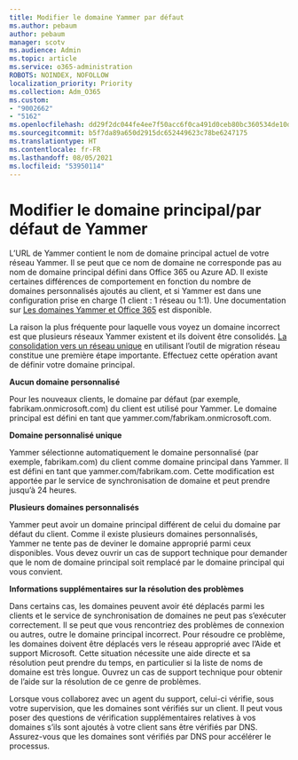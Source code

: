 ```yaml
---
title: Modifier le domaine Yammer par défaut
ms.author: pebaum
author: pebaum
manager: scotv
ms.audience: Admin
ms.topic: article
ms.service: o365-administration
ROBOTS: NOINDEX, NOFOLLOW
localization_priority: Priority
ms.collection: Adm_O365
ms.custom:
- "9002662"
- "5162"
ms.openlocfilehash: dd29f2dc044fe4ee7f50acc6f0ca491d0ceb80bc360534de10d4010230614f80
ms.sourcegitcommit: b5f7da89a650d2915dc652449623c78be6247175
ms.translationtype: HT
ms.contentlocale: fr-FR
ms.lasthandoff: 08/05/2021
ms.locfileid: "53950114"
---
```

# <a name="changing-the-defaultprimary-yammer-domain"></a>Modifier le domaine principal/par défaut de Yammer

L’URL de Yammer contient le nom de domaine principal actuel de votre réseau Yammer. Il se peut que ce nom de domaine ne corresponde pas au nom de domaine principal défini dans Office 365 ou Azure AD. Il existe certaines différences de comportement en fonction du nombre de domaines personnalisés ajoutés au client, et si Yammer est dans une configuration prise en charge (1 client : 1 réseau ou 1:1). Une documentation sur [Les domaines Yammer et Office 365](https://docs.microsoft.com/yammer/configure-your-yammer-network/manage-yammer-domains) est disponible.

La raison la plus fréquente pour laquelle vous voyez un domaine incorrect est que plusieurs réseaux Yammer existent et ils doivent être consolidés. [La consolidation vers un réseau unique](https://docs.microsoft.com/yammer/configure-your-yammer-network/consolidate-multiple-yammer-networks) en utilisant l’outil de migration réseau constitue une première étape importante. Effectuez cette opération avant de définir votre domaine principal.

**Aucun domaine personnalisé**

Pour les nouveaux clients, le domaine par défaut (par exemple, fabrikam.onmicrosoft.com) du client est utilisé pour Yammer. Le domaine principal est défini en tant que yammer.com/fabrikam.onmicrosoft.com.

**Domaine personnalisé unique**

Yammer sélectionne automatiquement le domaine personnalisé (par exemple, fabrikam.com) du client comme domaine principal dans Yammer. Il est défini en tant que yammer.com/fabrikam.com. Cette modification est apportée par le service de synchronisation de domaine et peut prendre jusqu’à 24 heures.

**Plusieurs domaines personnalisés**

Yammer peut avoir un domaine principal différent de celui du domaine par défaut du client. Comme il existe plusieurs domaines personnalisés, Yammer ne tente pas de deviner le domaine approprié parmi ceux disponibles. Vous devez ouvrir un cas de support technique pour demander que le nom de domaine principal soit remplacé par le domaine principal qui vous convient.

**Informations supplémentaires sur la résolution des problèmes**

Dans certains cas, les domaines peuvent avoir été déplacés parmi les clients et le service de synchronisation de domaines ne peut pas s’exécuter correctement. Il se peut que vous rencontriez des problèmes de connexion ou autres, outre le domaine principal incorrect. Pour résoudre ce problème, les domaines doivent être déplacés vers le réseau approprié avec l’Aide et support Microsoft. Cette situation nécessite une aide directe et sa résolution peut prendre du temps, en particulier si la liste de noms de domaine est très longue. Ouvrez un cas de support technique pour obtenir de l’aide sur la résolution de ce genre de problèmes.

Lorsque vous collaborez avec un agent du support, celui-ci vérifie, sous votre supervision, que les domaines sont vérifiés sur un client. Il peut vous poser des questions de vérification supplémentaires relatives à vos domaines s’ils sont ajoutés à votre client sans être vérifiés par DNS. Assurez-vous que les domaines sont vérifiés par DNS pour accélérer le processus.
